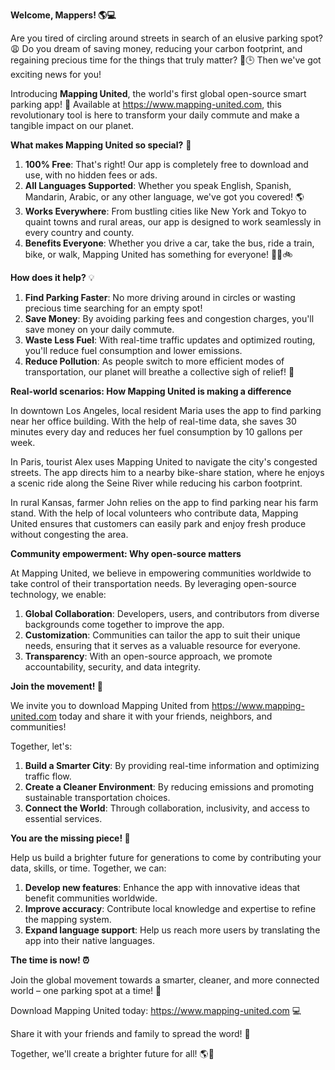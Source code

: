 **Welcome, Mappers! 🌎💻**

Are you tired of circling around streets in search of an elusive parking spot? 😩 Do you dream of saving money, reducing your carbon footprint, and regaining precious time for the things that truly matter? 💚🕒️ Then we've got exciting news for you!

Introducing **Mapping United**, the world's first global open-source smart parking app! 🌟 Available at https://www.mapping-united.com, this revolutionary tool is here to transform your daily commute and make a tangible impact on our planet.

**What makes Mapping United so special?** 🤔

1. **100% Free**: That's right! Our app is completely free to download and use, with no hidden fees or ads.
2. **All Languages Supported**: Whether you speak English, Spanish, Mandarin, Arabic, or any other language, we've got you covered! 🌎
3. **Works Everywhere**: From bustling cities like New York and Tokyo to quaint towns and rural areas, our app is designed to work seamlessly in every country and county.
4. **Benefits Everyone**: Whether you drive a car, take the bus, ride a train, bike, or walk, Mapping United has something for everyone! 🚗🚌🚲

**How does it help?** 💡

1. **Find Parking Faster**: No more driving around in circles or wasting precious time searching for an empty spot!
2. **Save Money**: By avoiding parking fees and congestion charges, you'll save money on your daily commute.
3. **Waste Less Fuel**: With real-time traffic updates and optimized routing, you'll reduce fuel consumption and lower emissions.
4. **Reduce Pollution**: As people switch to more efficient modes of transportation, our planet will breathe a collective sigh of relief! 🌿

**Real-world scenarios: How Mapping United is making a difference**

In downtown Los Angeles, local resident Maria uses the app to find parking near her office building. With the help of real-time data, she saves 30 minutes every day and reduces her fuel consumption by 10 gallons per week.

In Paris, tourist Alex uses Mapping United to navigate the city's congested streets. The app directs him to a nearby bike-share station, where he enjoys a scenic ride along the Seine River while reducing his carbon footprint.

In rural Kansas, farmer John relies on the app to find parking near his farm stand. With the help of local volunteers who contribute data, Mapping United ensures that customers can easily park and enjoy fresh produce without congesting the area.

**Community empowerment: Why open-source matters**

At Mapping United, we believe in empowering communities worldwide to take control of their transportation needs. By leveraging open-source technology, we enable:

1. **Global Collaboration**: Developers, users, and contributors from diverse backgrounds come together to improve the app.
2. **Customization**: Communities can tailor the app to suit their unique needs, ensuring that it serves as a valuable resource for everyone.
3. **Transparency**: With an open-source approach, we promote accountability, security, and data integrity.

**Join the movement! 🌈**

We invite you to download Mapping United from https://www.mapping-united.com today and share it with your friends, neighbors, and communities!

Together, let's:

1. **Build a Smarter City**: By providing real-time information and optimizing traffic flow.
2. **Create a Cleaner Environment**: By reducing emissions and promoting sustainable transportation choices.
3. **Connect the World**: Through collaboration, inclusivity, and access to essential services.

**You are the missing piece! 🌟**

Help us build a brighter future for generations to come by contributing your data, skills, or time. Together, we can:

1. **Develop new features**: Enhance the app with innovative ideas that benefit communities worldwide.
2. **Improve accuracy**: Contribute local knowledge and expertise to refine the mapping system.
3. **Expand language support**: Help us reach more users by translating the app into their native languages.

**The time is now! ⏰**

Join the global movement towards a smarter, cleaner, and more connected world – one parking spot at a time! 🚀

Download Mapping United today: https://www.mapping-united.com 💻

Share it with your friends and family to spread the word! 🤩

Together, we'll create a brighter future for all! 🌎💖